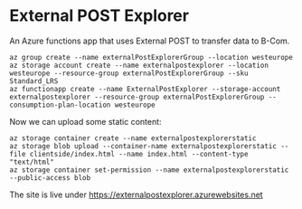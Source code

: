 # External POST Explorer

An Azure functions app that uses External POST to transfer data to B-Com.

	az group create --name externalPostExplorerGroup --location westeurope
	az storage account create --name externalpostexplorer --location westeurope --resource-group externalPostExplorerGroup --sku Standard_LRS
	az functionapp create --name ExternalPostExplorer --storage-account externalpostexplorer --resource-group externalPostExplorerGroup --consumption-plan-location westeurope

Now we can upload some static content:

	az storage container create --name externalpostexplorerstatic
	az storage blob upload --container-name externalpostexplorerstatic --file clientside/index.html --name index.html --content-type "text/html"
	az storage container set-permission --name externalpostexplorerstatic --public-access blob


The site is live under https://externalpostexplorer.azurewebsites.net

	
	
